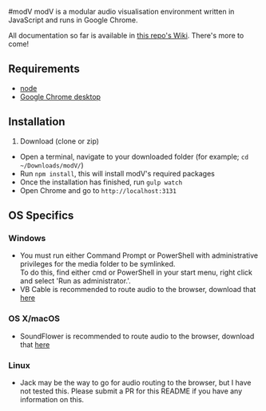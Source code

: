 #modV
modV is a modular audio visualisation environment written in JavaScript and runs in Google Chrome.

All documentation so far is available in [this repo's Wiki](https://github.com/2xAA/modV/wiki). There's more to come!

## Requirements
- [node](https://nodejs.org/download/)
- [Google Chrome desktop](https://www.google.com/chrome/browser/desktop/)

## Installation
1. Download (clone or zip)
* Open a terminal, navigate to your downloaded folder (for example; ```cd ~/Downloads/modV/```)
* Run ```npm install```, this will install modV's required packages
* Once the installation has finished, run ```gulp watch```
* Open Chrome and go to ```http://localhost:3131```

## OS Specifics

### Windows
- You must run either Command Prompt or PowerShell with administrative privileges for the media folder to be symlinked.  
To do this, find either cmd or PowerShell in your start menu, right click and select 'Run as administrator.'.
- VB Cable is recommended to route audio to the browser, download that [here](http://vb-audio.pagesperso-orange.fr/Cable/)

### OS X/macOS
- SoundFlower is recommended to route audio to the browser, download that [here](https://github.com/mattingalls/Soundflower/releases/)

### Linux
- Jack may be the way to go for audio routing to the browser, but I have not tested this. Please submit a PR for this README if you have any information on this.
